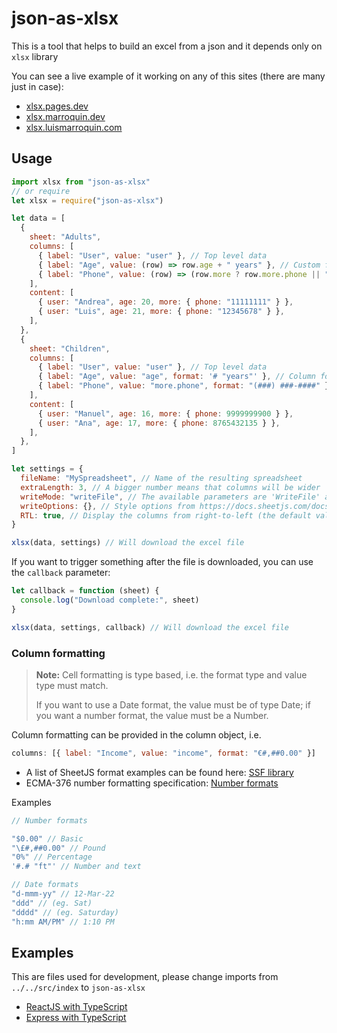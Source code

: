 # json-as-xlsx

This is a tool that helps to build an excel from a json and it depends only on `xlsx` library

You can see a live example of it working on any of this sites (there are many just in case):

- [xlsx.pages.dev](https://xlsx.pages.dev)
- [xlsx.marroquin.dev](https://xlsx.marroquin.dev)
- [xlsx.luismarroquin.com](https://xlsx.luismarroquin.com)

## Usage

```js
import xlsx from "json-as-xlsx"
// or require
let xlsx = require("json-as-xlsx")

let data = [
  {
    sheet: "Adults",
    columns: [
      { label: "User", value: "user" }, // Top level data
      { label: "Age", value: (row) => row.age + " years" }, // Custom format
      { label: "Phone", value: (row) => (row.more ? row.more.phone || "" : "") }, // Run functions
    ],
    content: [
      { user: "Andrea", age: 20, more: { phone: "11111111" } },
      { user: "Luis", age: 21, more: { phone: "12345678" } },
    ],
  },
  {
    sheet: "Children",
    columns: [
      { label: "User", value: "user" }, // Top level data
      { label: "Age", value: "age", format: '# "years"' }, // Column format
      { label: "Phone", value: "more.phone", format: "(###) ###-####" }, // Deep props and column format
    ],
    content: [
      { user: "Manuel", age: 16, more: { phone: 9999999900 } },
      { user: "Ana", age: 17, more: { phone: 8765432135 } },
    ],
  },
]

let settings = {
  fileName: "MySpreadsheet", // Name of the resulting spreadsheet
  extraLength: 3, // A bigger number means that columns will be wider
  writeMode: "writeFile", // The available parameters are 'WriteFile' and 'write'. This setting is optional. Useful in such cases https://docs.sheetjs.com/docs/solutions/output#example-remote-file
  writeOptions: {}, // Style options from https://docs.sheetjs.com/docs/api/write-options
  RTL: true, // Display the columns from right-to-left (the default value is false)
}

xlsx(data, settings) // Will download the excel file
```

If you want to trigger something after the file is downloaded, you can use the `callback` parameter:

```js
let callback = function (sheet) {
  console.log("Download complete:", sheet)
}

xlsx(data, settings, callback) // Will download the excel file
```

### Column formatting

> **Note:** Cell formatting is type based, i.e. the format type and value type must match.
>
> If you want to use a Date format, the value must be of type Date; if you want a number format, the value must be a Number.

Column formatting can be provided in the column object, i.e.

```js
columns: [{ label: "Income", value: "income", format: "€#,##0.00" }]
```

- A list of SheetJS format examples can be found
  here: [SSF library](https://github.com/SheetJS/sheetjs/blob/f443aa8475ebf051fc4e888cf0a6c3e5b751813c/bits/10_ssf.js#L42)
- ECMA-376 number formatting
  specification: [Number formats](https://c-rex.net/projects/samples/ooxml/e1/Part4/OOXML_P4_DOCX_numFmts_topic_ID0E6KK6.html)

Examples

```js
// Number formats

"$0.00" // Basic
"\£#,##0.00" // Pound
"0%" // Percentage
'#.# "ft"' // Number and text

// Date formats
"d-mmm-yy" // 12-Mar-22
"ddd" // (eg. Sat)
"dddd" // (eg. Saturday)
"h:mm AM/PM" // 1:10 PM
```

## Examples

This are files used for development, please change imports from `../../src/index` to `json-as-xlsx`

- [ReactJS with TypeScript](https://github.com/LuisEnMarroquin/json-as-xlsx/blob/main/examples/reactjs-app)
- [Express with TypeScript](https://github.com/LuisEnMarroquin/json-as-xlsx/blob/main/examples/express-app)
